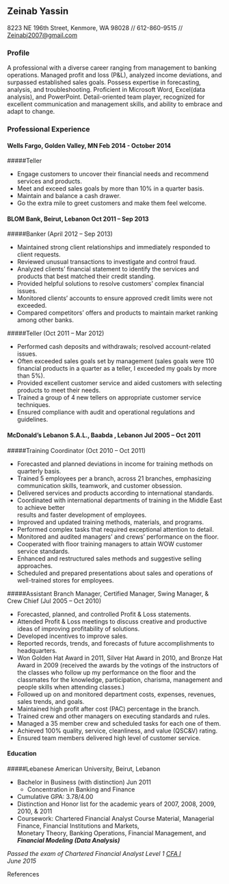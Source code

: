 ## **Zeinab Yassin**
8223 NE 196th Street, Kenmore, WA 98028 // 612-860-9515 // <Zeinabj2007@gmail.com>
### **Profile** 

A professional with a diverse career ranging from management to banking operations. Managed profit and loss (P&L), analyzed income deviations, and surpassed established sales goals. Possess expertise in forecasting, analysis, and troubleshooting. Proficient in Microsoft Word, Excel(data analysis), and PowerPoint. Detail-oriented team player, recognized for excellent communication and management skills, and ability to embrace and adapt to change.

### **Professional Experience**

#### **Wells Fargo, Golden Valley, MN	Feb 2014 - October 2014**    
#####Teller     
- Engage customers to uncover their financial needs and recommend services and products.  
- Meet and exceed sales goals by more than 10% in a quarter basis.   
- Maintain and balance a cash drawer.  
- Go the extra mile to greet customers and make them feel welcome.    

#### **BLOM Bank, Beirut, Lebanon	Oct 2011 – Sep 2013**  
#####Banker (April 2012 – Sep 2013)  
- Maintained strong client relationships and immediately responded to client requests.   
- Reviewed unusual transactions to investigate and control fraud.  
- Analyzed clients’ financial statement to identify the services and products that best matched their credit standing.   
- Provided helpful solutions to resolve customers’ complex financial issues.  
- Monitored clients’ accounts to ensure approved credit limits were not exceeded.  
- Compared competitors’ offers and products to maintain market ranking among other banks.    

#####Teller (Oct 2011 – Mar 2012)  
- Performed cash deposits and withdrawals; resolved account-related issues.  
- Often exceeded sales goals set by management (sales goals were 110 financial products in a quarter as a teller,
I exceeded my goals by more than 5%).  
- Provided excellent customer service and aided customers with selecting products to meet their needs.   
- Trained a group of 4 new tellers on appropriate customer service techniques.  
- Ensured compliance with audit and operational regulations and guidelines.  

#### **McDonald’s Lebanon S.A.L., Baabda , Lebanon	Jul 2005 – Oct 2011**  
#####Training Coordinator (Oct 2010 – Oct 2011)  
- Forecasted and planned deviations in income for training methods on quarterly basis.  
- Trained 5 employees per a branch, across 21 branches, emphasizing communication skills, teamwork, 
and customer obsession. 
- Delivered services and products according to international standards.   
- Coordinated with international departments of training in the Middle East to achieve better   
results and faster development of employees.   
- Improved and updated training methods, materials, and programs.  
- Performed complex tasks that required exceptional attention to detail.  
- Monitored and audited managers’ and crews’ performance on the floor.  
- Cooperated with floor training managers to attain WOW customer service standards.  
- Enhanced and restructured sales methods and suggestive selling approaches.  
- Scheduled and prepared presentations about sales and operations of well-trained stores for employees.    

#####Assistant Branch Manager, Certified Manager, Swing Manager, & Crew Chief (Jul 2005 – Oct 2010)  
- Forecasted, planned, and controlled Profit & Loss statements.  
- Attended Profit & Loss meetings to discuss creative and productive ideas of improving profitability of solutions.
- Developed incentives to improve sales. 
- Reported records, trends, and forecasts of future accomplishments to headquarters. 
- Won Golden Hat Award in 2011, Silver Hat Award in 2010, and Bronze Hat Award in 2009 (received the awards by
the votings of the instructors of the classes who follow up my performance on the floor and the classmates for 
the knowledge, participation, charisma, management and people skills when attending classes.)  
- Followed up on and monitored department costs, expenses, revenues, sales trends, and goals.  
- Maintained high profit after cost (PAC) percentage in the branch.  
- Trained crew and other managers on executing standards and rules.  
- Managed a 35 member crew and scheduled tasks for each one of them.  
- Achieved 100% quality, service, cleanliness, and value (QSC&V) rating.  
- Ensured team members delivered high level of customer service.   

#### **Education**  

#####Lebanese American University, Beirut, Lebanon   
- Bachelor in Business (with distinction)	Jun 2011  
  - Concentration in Banking and Finance  
- Cumulative GPA: 3.78/4.00  
- Distinction and Honor list for the academic years of 2007, 2008, 2009, 2010, & 2011  
- Coursework: Chartered Financial Analyst Course Material, Managerial Finance, Financial Institutions and Markets,   
Monetary Theory, Banking Operations, Financial Management, and **_Financial Modeling (Data Analysis)_**  

*Passed the exam of Chartered Financial Analyst Level 1 [CFA I][CFA]*   
*June 2015*

References

[CFA]:https://www.cfainstitute.org/programs/cfaprogram/Pages/index.aspx "Chartered Financial Analyst"
